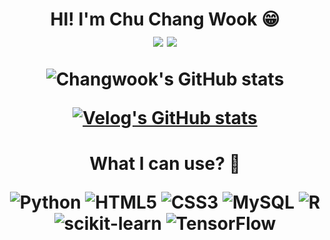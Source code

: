<h1 align="center"> 
HI! I'm Chu Chang Wook 😁 

<div align="center">
  <img src="https://komarev.com/ghpvc/?username=chaliechu117&label=Profile%20Views&color=EB70B0&style=fla">
<a href="https://hits.seeyoufarm.com"><img src="https://hits.seeyoufarm.com/api/count/incr/badge.svg?url=https%3A%2F%2Fgithub.com%2Fchaliechu117&count_bg=%233D81C8&title_bg=%23555555&icon=&icon_color=%23E7E7E7&title=hits&edge_flat=false"/>
</a>

![Changwook's GitHub stats](https://github-readme-stats.vercel.app/api?username=chaliechu117&show_icons=true&theme=radical)

[![Velog's GitHub stats](https://velog-readme-stats.vercel.app/api?name=chaliechu117&color=dark&tag=머신러닝)](https://velog.io/@chaliechu117/series)
</div>
</h1>

<h1 align="center"> 
What I can use? 🎈 

<p align="center">

![Python](https://img.shields.io/badge/Python-3776AB.svg?&style=for-the-badge&logo=Python&logoColor=white)
![HTML5](https://img.shields.io/badge/HTML5-E34F26.svg?&style=for-the-badge&logo=HTML5&logoColor=white)
![CSS3](https://img.shields.io/badge/CSS3-1572B6.svg?&style=for-the-badge&logo=CSS3&logoColor=white)
![MySQL](https://img.shields.io/badge/MySQL-4479A1.svg?&style=for-the-badge&logo=MySQL&logoColor=white)
![R](https://img.shields.io/badge/R-276DC3.svg?&style=for-the-badge&logo=R&logoColor=white)
![scikit-learn](https://img.shields.io/badge/scikit-learn-F7931E.svg?&style=for-the-badge&logo=scikit-learn&logoColor=white)
![TensorFlow](https://img.shields.io/badge/TensorFlow-FF6F00.svg?&style=for-the-badge&logo=TensorFlow&logoColor=white)
</p>
</h1>
